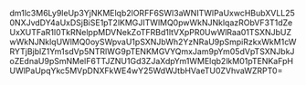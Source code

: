 dm1lc3M6Ly9leUp3YjNKMElqb2lORFF6SWl3aWNITWlPaUxwcHBubXVLL250NXJvdDY4aUxDSjBiSE1pT2lKMGJITWlMQ0pwWkNJNklqazRObVF3T1dZeUxXUTFaR1l0TkRNelppMDVNekZoTFRBd1ltVXpPR0UwWlRaa01TSXNJbUZwWkNJNklqUWlMQ0oySWpvaU1pSXNJbWh2YzNRaU9pSmpiRzkxWkM1cWRYTjBjblZ1Ym1sdVp5NTRlWG9pTENKMGVYQmxJam9pYm05dVpTSXNJbkJoZEdnaU9pSmNMelF6TTJZNU1Gd3ZJaXdpYm1WMElqb2lkM01pTENKaFpHUWlPaUpqYkc5MVpDNXFkWE4wY25WdWJtbHVaeTU0ZVhvaWZRPT0=
